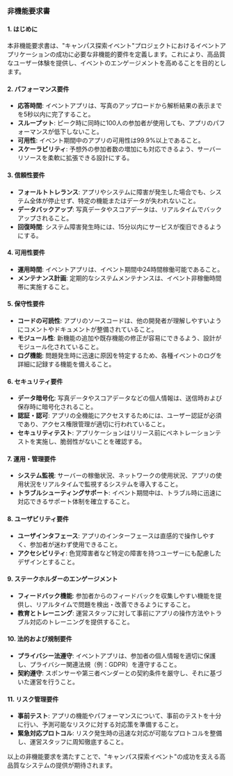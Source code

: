 ### 非機能要求書

#### 1. はじめに
本非機能要求書は、"キャンパス探索イベント"プロジェクトにおけるイベントアプリケーションの成功に必要な非機能的要件を定義します。これにより、高品質なユーザー体験を提供し、イベントのエンゲージメントを高めることを目的とします。

#### 2. パフォーマンス要件

- **応答時間**: イベントアプリは、写真のアップロードから解析結果の表示までを5秒以内に完了すること。
- **スループット**: ピーク時に同時に100人の参加者が使用しても、アプリのパフォーマンスが低下しないこと。
- **可用性**: イベント期間中のアプリの可用性は99.9%以上であること。
- **スケーラビリティ**: 予想外の参加者数の増加にも対応できるよう、サーバーリソースを柔軟に拡張できる設計にする。

#### 3. 信頼性要件

- **フォールトトレランス**: アプリやシステムに障害が発生した場合でも、システム全体が停止せず、特定の機能またはデータが失われないこと。
- **データバックアップ**: 写真データやスコアデータは、リアルタイムでバックアップされること。
- **回復時間**: システム障害発生時には、15分以内にサービスが復旧できるようにする。

#### 4. 可用性要件

- **運用時間**: イベントアプリは、イベント期間中24時間稼働可能であること。
- **メンテナンス計画**: 定期的なシステムメンテナンスは、イベント非稼働時間帯に実施すること。

#### 5. 保守性要件

- **コードの可読性**: アプリのソースコードは、他の開発者が理解しやすいようにコメントやドキュメントが整備されていること。
- **モジュール性**: 新機能の追加や既存機能の修正が容易にできるよう、設計がモジュール化されていること。
- **ログ機能**: 問題発生時に迅速に原因を特定するため、各種イベントのログを詳細に記録する機能を備えること。

#### 6. セキュリティ要件

- **データ暗号化**: 写真データやスコアデータなどの個人情報は、送信時および保存時に暗号化されること。
- **認証・認可**: アプリの全機能にアクセスするためには、ユーザー認証が必須であり、アクセス権限管理が適切に行われていること。
- **セキュリティテスト**: アプリケーションはリリース前にペネトレーションテストを実施し、脆弱性がないことを確認する。

#### 7. 運用・管理要件

- **システム監視**: サーバーの稼働状況、ネットワークの使用状況、アプリの使用状況をリアルタイムで監視するシステムを導入すること。
- **トラブルシューティングサポート**: イベント期間中は、トラブル時に迅速に対応できるサポート体制を確立すること。

#### 8. ユーザビリティ要件

- **ユーザインタフェース**: アプリのインターフェースは直感的で操作しやすく、参加者が迷わず使用できること。
- **アクセシビリティ**: 色覚障害者など特定の障害を持つユーザーにも配慮したデザインとすること。

#### 9. ステークホルダーのエンゲージメント

- **フィードバック機能**: 参加者からのフィードバックを収集しやすい機能を提供し、リアルタイムで問題を検出・改善できるようにすること。
- **教育とトレーニング**: 運営スタッフに対して事前にアプリの操作方法やトラブル対応のトレーニングを提供すること。

#### 10. 法的および規制要件

- **プライバシー法遵守**: イベントアプリは、参加者の個人情報を適切に保護し、プライバシー関連法規（例：GDPR）を遵守すること。
- **契約遵守**: スポンサーや第三者ベンダーとの契約条件を厳守し、それに基づいた運営を行うこと。

#### 11. リスク管理要件

- **事前テスト**: アプリの機能やパフォーマンスについて、事前のテストを十分に行い、予測可能なリスクに対する対応策を準備すること。
- **緊急対応プロトコル**: リスク発生時の迅速な対応が可能なプロトコルを整備し、運営スタッフに周知徹底すること。

以上の非機能要求を満たすことで、"キャンパス探索イベント"の成功を支える高品質なシステムの提供が期待されます。